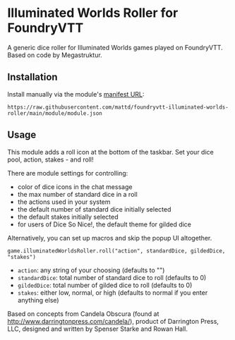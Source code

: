 # Illuminated Worlds Roller for FoundryVTT

A generic dice roller for Illuminated Worlds games played on FoundryVTT. Based on code by Megastruktur.

## Installation
Install manually via the module's [manifest URL](https://raw.githubusercontent.com/mattd/foundryvtt-illuminated-worlds-roller/main/module/module.json):
```
https://raw.githubusercontent.com/mattd/foundryvtt-illuminated-worlds-roller/main/module/module.json
```

## Usage

This module adds a roll icon at the bottom of the taskbar. Set your dice pool, action, stakes - and roll!

There are module settings for controlling:

* color of dice icons in the chat message
* the max number of standard dice in a roll
* the actions used in your system
* the default number of standard dice initially selected
* the default stakes initially selected
* for users of Dice So Nice!, the default theme for gilded dice

Alternatively, you can set up macros and skip the popup UI altogether.

`game.illuminatedWorldsRoller.roll("action", standardDice, gildedDice, "stakes")`

* `action`: any string of your choosing (defaults to "")
* `standardDice`: total number of standard dice to roll (defaults to 0)
* `gildedDice`: total number of gilded dice to roll (defaults to 0)
* `stakes`: either low, normal, or high (defaults to normal if you enter anything else)

Based on concepts from Candela Obscura (found at http://www.darringtonpress.com/candela/), product of Darrington Press, LLC, designed and written by Spenser Starke and Rowan Hall.
